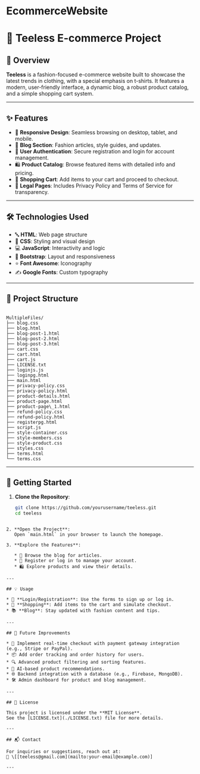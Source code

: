 # EcommerceWebsite
# 👕 Teeless E-commerce Project

## 📝 Overview
**Teeless** is a fashion-focused e-commerce website built to showcase the latest trends in clothing, with a special emphasis on t-shirts. It features a modern, user-friendly interface, a dynamic blog, a robust product catalog, and a simple shopping cart system.

---

## ✨ Features
- 📱 **Responsive Design**: Seamless browsing on desktop, tablet, and mobile.
- 📰 **Blog Section**: Fashion articles, style guides, and updates.
- 🔐 **User Authentication**: Secure registration and login for account management.
- 🛍️ **Product Catalog**: Browse featured items with detailed info and pricing.
- 🛒 **Shopping Cart**: Add items to your cart and proceed to checkout.
- 📄 **Legal Pages**: Includes Privacy Policy and Terms of Service for transparency.

---

## 🛠️ Technologies Used 
- 🔤 **HTML**: Web page structure
- 🎨 **CSS**: Styling and visual design
- 💻 **JavaScript**: Interactivity and logic
- 🧰 **Bootstrap**: Layout and responsiveness
- ⭐ **Font Awesome**: Iconography
- ✍️ **Google Fonts**: Custom typography

---

## 📁 Project Structure
```

MultipleFiles/
├── blog.css
├── blog.html
├── blog-post-1.html
├── blog-post-2.html
├── blog-post-3.html
├── cart.css
├── cart.html
├── cart.js
├── LICENSE.txt
├── loginjs.js
├── loginpg.html
├── main.html
├── privacy-policy.css
├── privacy-policy.html
├── product-details.html
├── product-page.html
├── product-page\_1.html
├── refund-policy.css
├── refund-policy.html
├── registerpg.html
├── script.js
├── style-container.css
├── style-members.css
├── style-product.css
├── styles.css
├── terms.html
└── terms.css

````

---

## 🚀 Getting Started
1. **Clone the Repository**:
   ```bash
   git clone https://github.com/yourusername/teeless.git
   cd teeless
````

2. **Open the Project**:
   Open `main.html` in your browser to launch the homepage.

3. **Explore the Features**:

   * 📰 Browse the blog for articles.
   * 🔑 Register or log in to manage your account.
   * 🛍️ Explore products and view their details.

---

## 💡 Usage

* 🔐 **Login/Registration**: Use the forms to sign up or log in.
* 🛒 **Shopping**: Add items to the cart and simulate checkout.
* 📚 **Blog**: Stay updated with fashion content and tips.

---

## 🌟 Future Improvements

* 🧾 Implement real-time checkout with payment gateway integration (e.g., Stripe or PayPal).
* 📦 Add order tracking and order history for users.
* 🔍 Advanced product filtering and sorting features.
* 🧠 AI-based product recommendations.
* 🌐 Backend integration with a database (e.g., Firebase, MongoDB).
* 🛠️ Admin dashboard for product and blog management.

---

## 📄 License

This project is licensed under the **MIT License**.
See the [LICENSE.txt](./LICENSE.txt) file for more details.

---

## 📬 Contact

For inquiries or suggestions, reach out at:
📧 \[[teeless@gmail.com](mailto:your-email@example.com)]

---


